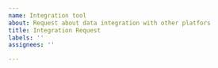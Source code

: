 ```yaml
---
name: Integration tool
about: Request about data integration with other platfors
title: Integration Request
labels: ''
assignees: ''

---
```



